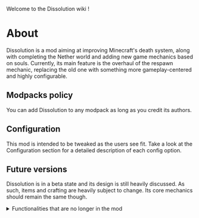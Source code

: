 Welcome to the Dissolution wiki !

# About

Dissolution is a mod aiming at improving Minecraft's death system, along with completing the Nether world and adding new game mechanics based on souls. Currently, its main feature is the overhaul of the respawn mechanic, replacing the old one with something more gameplay-centered and highly configurable.

## Modpacks policy
You can add Dissolution to any modpack as long as you credit its authors.

## Configuration
This mod is intended to be tweaked as the users see fit. Take a look at the Configuration section for a detailed description of each config option.

## Future versions
Dissolution is in a beta state and its design is still heavily discussed. As such, items and crafting are heavily subject to change. Its core mechanics should remain the same though.

<details>
  <summary>Functionalities that are no longer in the mod</summary>
  ## Items
  ![Beetle of eternity](https://github.com/Pyrofab/Dissolution/blob/1.12/src/main/resources/assets/dissolution/textures/items/beetle_of_eternity.png)[[Beetle of Eternity|removed/Beetle-of-Eternity]]

  ## Entities
  [[Lost Soul|removed/Lost-Soul]]
</details>
